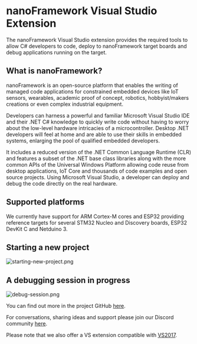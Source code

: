 # nanoFramework Visual Studio Extension

The nanoFramework Visual Studio extension provides the required tools to allow C# developers to code, deploy to nanoFramework target boards and debug applications running on the target.

## What is nanoFramework?

nanoFramework is an open-source platform that enables the writing of managed code applications for constrained embedded devices like IoT sensors, wearables, academic proof of concept, robotics, hobbyist/makers creations or even complex industrial equipment. 

Developers can harness a powerful and familiar Microsoft Visual Studio IDE and their .NET C# knowledge to quickly write code without having to worry about the low-level hardware intricacies of a microcontroller. Desktop .NET developers will feel at home and are able to use their skills in embedded systems, enlarging the pool of qualified embedded developers.

It includes a reduced version of the .NET Common Language Runtime (CLR) and features a subset of the .NET base class libraries along with the more common APIs of the Universal Windows Platform allowing code reuse from desktop applications, IoT Core and thousands of code examples and open source projects.
Using Microsoft Visual Studio, a developer can deploy and debug the code directly on the real hardware.

## Supported platforms

We currently have support for ARM Cortex-M cores and ESP32 providing reference targets for several STM32 Nucleo and Discovery boards, ESP32 DevKit C and Netduino 3.

## Starting a new project

![starting-new-project.png](starting-new-project.png)

## A debugging session in progress

![debug-session.png](debug-session.png)

You can find out more in the project GitHub [here](https://github.com/nanoframework).

For conversations, sharing ideas and support please join our Discord community [here](https://discord.gg/gCyBu8T).

Please note that we also offer a VS extension compatible with [VS2017](https://marketplace.visualstudio.com/manage/publishers/vs-publisher-1470366/extensions/nanoframeworkvs2017extension).
